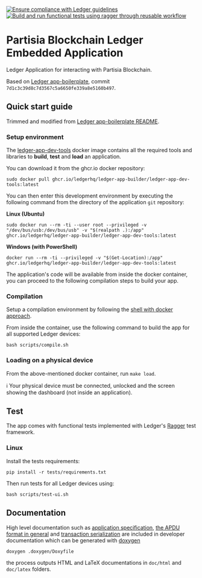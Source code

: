 [![Ensure compliance with Ledger guidelines](https://github.com/partisiablockchain/pbc-ledger-embedded-app/actions/workflows/guidelines_enforcer.yml/badge.svg)](https://github.com/partisiablockchain/pbc-ledger-embedded-app/actions/workflows/guidelines_enforcer.yml) [![Build and run functional tests using ragger through reusable workflow](https://github.com/partisiablockchain/pbc-ledger-embedded-app/actions/workflows/build_and_functional_tests.yml/badge.svg?branch=master)](https://github.com/partisiablockchain/pbc-ledger-embedded-app/actions/workflows/build_and_functional_tests.yml)

# Partisia Blockchain Ledger Embedded Application

Ledger Application for interacting with Partisia Blockchain.

Based on [Ledger app-boilerplate](https://github.com/LedgerHQ/app-boilerplate),
commit `7d1c3c39d8c7d3567c5a6650fe339a8e5160b497`.

## Quick start guide

Trimmed and modified from [Ledger app-boilerplate README](https://github.com/LedgerHQ/app-boilerplate).

### Setup environment

The [ledger-app-dev-tools](https://github.com/LedgerHQ/ledger-app-builder/pkgs/container/ledger-app-builder%2Fledger-app-dev-tools) docker image contains all the required tools and libraries to **build**, **test** and **load** an application.

You can download it from the ghcr.io docker repository:

```shell
sudo docker pull ghcr.io/ledgerhq/ledger-app-builder/ledger-app-dev-tools:latest
```

You can then enter this development environment by executing the following command from the directory of the application `git` repository:

**Linux (Ubuntu)**

```shell
sudo docker run --rm -ti --user root --privileged -v "/dev/bus/usb:/dev/bus/usb" -v "$(realpath .):/app" ghcr.io/ledgerhq/ledger-app-builder/ledger-app-dev-tools:latest
```

**Windows (with PowerShell)**

```shell
docker run --rm -ti --privileged -v "$(Get-Location):/app" ghcr.io/ledgerhq/ledger-app-builder/ledger-app-dev-tools:latest
```

The application's code will be available from inside the docker container, you can proceed to the following compilation steps to build your app.

### Compilation

Setup a compilation environment by following the [shell with docker approach](#with-a-terminal).

From inside the container, use the following command to build the app for all
supported Ledger devices:

```shell
bash scripts/compile.sh
```

### Loading on a physical device

From the above-mentioned docker container, run `make load`.

:information_source: Your physical device must be connected, unlocked and the screen showing the dashboard (not inside an application).

## Test

The app comes with functional tests implemented with Ledger's [Ragger](https://github.com/LedgerHQ/ragger) test framework.

### Linux

Install the tests requirements:

```shell
pip install -r tests/requirements.txt
```

Then run tests for all Ledger devices using:

```shell
bash scripts/test-ui.sh
```

## Documentation

High level documentation such as [application specification](documentation/PBC_APP_APDU.md), [the APDU format in general](documentation/APDU.md) and [transaction serialization](documentation/TRANSACTION.md) are included in developer documentation which can be generated with [doxygen](https://www.doxygen.nl)

```shell
doxygen .doxygen/Doxyfile
```

the process outputs HTML and LaTeX documentations in `doc/html` and `doc/latex` folders.
